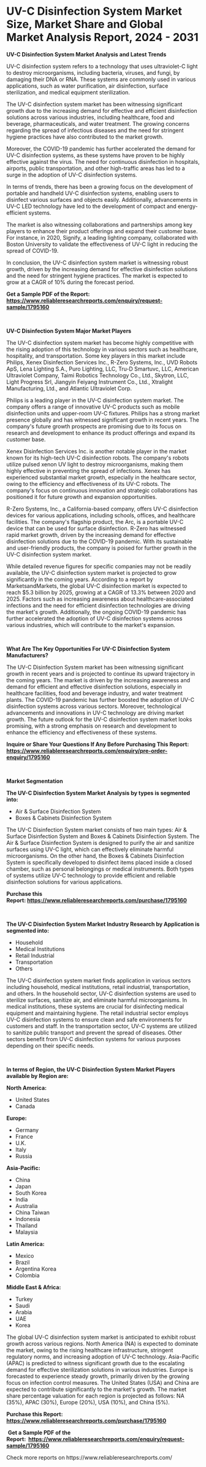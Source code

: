 <p><h1>UV-C Disinfection System Market Size, Market Share and Global Market Analysis Report, 2024 - 2031</h1></p><p><strong>UV-C Disinfection System Market Analysis and Latest Trends</strong></p>
<p><p>UV-C disinfection system refers to a technology that uses ultraviolet-C light to destroy microorganisms, including bacteria, viruses, and fungi, by damaging their DNA or RNA. These systems are commonly used in various applications, such as water purification, air disinfection, surface sterilization, and medical equipment sterilization.</p><p>The UV-C disinfection system market has been witnessing significant growth due to the increasing demand for effective and efficient disinfection solutions across various industries, including healthcare, food and beverage, pharmaceuticals, and water treatment. The growing concerns regarding the spread of infectious diseases and the need for stringent hygiene practices have also contributed to the market growth.</p><p>Moreover, the COVID-19 pandemic has further accelerated the demand for UV-C disinfection systems, as these systems have proven to be highly effective against the virus. The need for continuous disinfection in hospitals, airports, public transportation, and other high-traffic areas has led to a surge in the adoption of UV-C disinfection systems.</p><p>In terms of trends, there has been a growing focus on the development of portable and handheld UV-C disinfection systems, enabling users to disinfect various surfaces and objects easily. Additionally, advancements in UV-C LED technology have led to the development of compact and energy-efficient systems.</p><p>The market is also witnessing collaborations and partnerships among key players to enhance their product offerings and expand their customer base. For instance, in 2020, Signify, a leading lighting company, collaborated with Boston University to validate the effectiveness of UV-C light in reducing the spread of COVID-19.</p><p>In conclusion, the UV-C disinfection system market is witnessing robust growth, driven by the increasing demand for effective disinfection solutions and the need for stringent hygiene practices. The market is expected to grow at a CAGR of 10% during the forecast period.</p></p>
<p><strong>Get a Sample PDF of the Report:&nbsp; <a href="https://www.reliableresearchreports.com/enquiry/request-sample/1795160">https://www.reliableresearchreports.com/enquiry/request-sample/1795160</a></strong></p>
<p>&nbsp;</p>
<p><strong>UV-C Disinfection System Major Market Players</strong></p>
<p><p>The UV-C disinfection system market has become highly competitive with the rising adoption of this technology in various sectors such as healthcare, hospitality, and transportation. Some key players in this market include Philips, Xenex Disinfection Services Inc., R-Zero Systems, Inc., UVD Robots ApS, Lena Lighting S.A., Puro Lighting, LLC, Tru-D Smartuvc, LLC, American Ultraviolet Company, Taimi Robotics Technology Co., Ltd., Skytron, LLC, Light Progress Srl, Jiangyin Feiyang Instrument Co., Ltd., Xtralight Manufacturing, Ltd., and Atlantic Ultraviolet Corp.</p><p>Philips is a leading player in the UV-C disinfection system market. The company offers a range of innovative UV-C products such as mobile disinfection units and upper-room UV-C fixtures. Philips has a strong market presence globally and has witnessed significant growth in recent years. The company's future growth prospects are promising due to its focus on research and development to enhance its product offerings and expand its customer base.</p><p>Xenex Disinfection Services Inc. is another notable player in the market known for its high-tech UV-C disinfection robots. The company's robots utilize pulsed xenon UV light to destroy microorganisms, making them highly effective in preventing the spread of infections. Xenex has experienced substantial market growth, especially in the healthcare sector, owing to the efficiency and effectiveness of its UV-C robots. The company's focus on continuous innovation and strategic collaborations has positioned it for future growth and expansion opportunities.</p><p>R-Zero Systems, Inc., a California-based company, offers UV-C disinfection devices for various applications, including schools, offices, and healthcare facilities. The company's flagship product, the Arc, is a portable UV-C device that can be used for surface disinfection. R-Zero has witnessed rapid market growth, driven by the increasing demand for effective disinfection solutions due to the COVID-19 pandemic. With its sustainable and user-friendly products, the company is poised for further growth in the UV-C disinfection system market.</p><p>While detailed revenue figures for specific companies may not be readily available, the UV-C disinfection system market is projected to grow significantly in the coming years. According to a report by MarketsandMarkets, the global UV-C disinfection market is expected to reach $5.3 billion by 2025, growing at a CAGR of 13.3% between 2020 and 2025. Factors such as increasing awareness about healthcare-associated infections and the need for efficient disinfection technologies are driving the market's growth. Additionally, the ongoing COVID-19 pandemic has further accelerated the adoption of UV-C disinfection systems across various industries, which will contribute to the market's expansion.</p></p>
<p>&nbsp;</p>
<p><strong>What Are The Key Opportunities For UV-C Disinfection System Manufacturers?</strong></p>
<p><p>The UV-C Disinfection System market has been witnessing significant growth in recent years and is projected to continue its upward trajectory in the coming years. The market is driven by the increasing awareness and demand for efficient and effective disinfection solutions, especially in healthcare facilities, food and beverage industry, and water treatment plants. The COVID-19 pandemic has further boosted the adoption of UV-C disinfection systems across various sectors. Moreover, technological advancements and innovations in UV-C technology are driving market growth. The future outlook for the UV-C disinfection system market looks promising, with a strong emphasis on research and development to enhance the efficiency and effectiveness of these systems.</p></p>
<p><strong>Inquire or Share Your Questions If Any Before Purchasing This Report: <a href="https://www.reliableresearchreports.com/enquiry/pre-order-enquiry/1795160">https://www.reliableresearchreports.com/enquiry/pre-order-enquiry/1795160</a></strong></p>
<p>&nbsp;</p>
<p><strong>Market Segmentation</strong></p>
<p><strong>The UV-C Disinfection System Market Analysis by types is segmented into:</strong></p>
<p><ul><li>Air & Surface Disinfection System</li><li>Boxes & Cabinets Disinfection System</li></ul></p>
<p><p>The UV-C Disinfection System market consists of two main types: Air & Surface Disinfection System and Boxes & Cabinets Disinfection System. The Air & Surface Disinfection System is designed to purify the air and sanitize surfaces using UV-C light, which can effectively eliminate harmful microorganisms. On the other hand, the Boxes & Cabinets Disinfection System is specifically developed to disinfect items placed inside a closed chamber, such as personal belongings or medical instruments. Both types of systems utilize UV-C technology to provide efficient and reliable disinfection solutions for various applications.</p></p>
<p><strong>Purchase this Report:&nbsp;<a href="https://www.reliableresearchreports.com/purchase/1795160">https://www.reliableresearchreports.com/purchase/1795160</a></strong></p>
<p>&nbsp;</p>
<p><strong>The UV-C Disinfection System Market Industry Research by Application is segmented into:</strong></p>
<p><ul><li>Household</li><li>Medical Institutions</li><li>Retail Industrial</li><li>Transportation</li><li>Others</li></ul></p>
<p><p>The UV-C disinfection system market finds application in various sectors including household, medical institutions, retail industrial, transportation, and others. In the household sector, UV-C disinfection systems are used to sterilize surfaces, sanitize air, and eliminate harmful microorganisms. In medical institutions, these systems are crucial for disinfecting medical equipment and maintaining hygiene. The retail industrial sector employs UV-C disinfection systems to ensure clean and safe environments for customers and staff. In the transportation sector, UV-C systems are utilized to sanitize public transport and prevent the spread of diseases. Other sectors benefit from UV-C disinfection systems for various purposes depending on their specific needs.</p></p>
<p>&nbsp;</p>
<p><strong>In terms of Region, the UV-C Disinfection System Market Players available by Region are:</strong></p>
<p>
    <p> <strong> North America: </strong>
        <ul>
            <li>United States</li>
            <li>Canada</li>
        </ul>
        </p> 
    <p> <strong> Europe: </strong>
        <ul>
            <li>Germany</li>
            <li>France</li>
            <li>U.K.</li>
            <li>Italy</li>
            <li>Russia</li>
        </ul>
        </p> 
    <p> <strong> Asia-Pacific: </strong>
        <ul>
            <li>China</li>
            <li>Japan</li>
            <li>South Korea</li>
            <li>India</li>
            <li>Australia</li>
            <li>China Taiwan</li>
            <li>Indonesia</li>
            <li>Thailand</li>
            <li>Malaysia</li>
        </ul>
        </p> 
    <p> <strong> Latin America: </strong>
        <ul>
            <li>Mexico</li>
            <li>Brazil</li>
            <li>Argentina Korea</li>
            <li>Colombia</li>
        </ul>
        </p> 
    <p> <strong> Middle East & Africa: </strong>
        <ul>
            <li>Turkey</li>
            <li>Saudi</li>
            <li>Arabia</li>
            <li>UAE</li>
            <li>Korea</li>
        </ul>
    </p>
    </p>
<p><p>The global UV-C disinfection system market is anticipated to exhibit robust growth across various regions. North America (NA) is expected to dominate the market, owing to the rising healthcare infrastructure, stringent regulatory norms, and increasing adoption of UV-C technology. Asia-Pacific (APAC) is predicted to witness significant growth due to the escalating demand for effective sterilization solutions in various industries. Europe is forecasted to experience steady growth, primarily driven by the growing focus on infection control measures. The United States (USA) and China are expected to contribute significantly to the market's growth. The market share percentage valuation for each region is projected as follows: NA (35%), APAC (30%), Europe (20%), USA (10%), and China (5%).</p></p>
<p><strong>Purchase this Report: <a href="https://www.reliableresearchreports.com/purchase/1795160">https://www.reliableresearchreports.com/purchase/1795160</a></strong></p>
<p>&nbsp;<strong>Get a Sample PDF of the Report:&nbsp;&nbsp;<a href="https://www.reliableresearchreports.com/enquiry/request-sample/1795160">https://www.reliableresearchreports.com/enquiry/request-sample/1795160</a></strong></p>
<p><strong></strong></p>
<p>Check more reports on https://www.reliableresearchreports.com/</p>